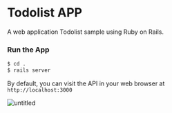 # Todolist APP

A web application Todolist sample using Ruby on Rails.

### Run the App

```bash
$ cd .
$ rails server
```

By default, you can visit the API in your web browser at `http://localhost:3000`

![untitled](https://user-images.githubusercontent.com/39380399/45087789-ad16b980-b139-11e8-935d-47d35f4afd31.png)
